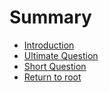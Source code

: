 # Summary

* [Introduction](README.md)
* [Ultimate Question](ultimate_question.md)
* [Short Question](short_question.md)
* [Return to root](https://github.com/kiwi0fruit/ultimate-question)
